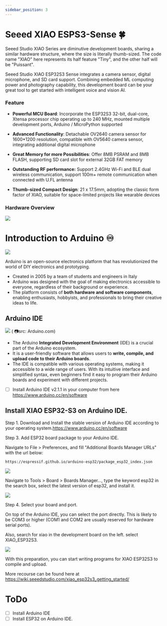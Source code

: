 ```yaml
---
sidebar_position: 3
---
```


# Seeed XIAO ESPS3-Sense 🍀

Seeed Studio XIAO Series are diminutive development boards, sharing a similar hardware structure, where the size is literally thumb-sized. The code name "XIAO" here represents its half feature "Tiny", and the other half will be "Puissant".

Seeed Studio XIAO ESP32S3 Sense integrates a camera sensor, digital microphone, and SD card support. Combining embedded ML computing power and photography capability, this development board can be your great tool to get started with intelligent voice and vision AI.

### Feature
* **Powerful MCU Board**: Incorporate the ESP32S3 32-bit, dual-core, Xtensa processor chip operating up to 240 MHz, mounted multiple development ports, Arduino / MicroPython supported

* **Advanced Functionality**: Detachable OV2640 camera sensor for 1600*1200 resolution, compatible with OV5640 camera sensor, integrating additional digital microphone

* **Great Memory for more Possibilities**: Offer 8MB PSRAM and 8MB FLASH, supporting SD card slot for external 32GB FAT memory

* **Outstanding RF performance:** Support 2.4GHz Wi-Fi and BLE dual wireless communication, support 100m+ remote communication when connected with U.FL antenna

* **Thumb-sized Compact Design**: 21 x 17.5mm, adopting the classic form factor of XIAO, suitable for space-limited projects like wearable devices


### Hardware Overview
![](https://wdcdn.qpic.cn/MTY4ODg1NTkyNTI4NTEyMg_561868_B55w78PjvcK7SUlF_1679553921?w=1830&h=939)


# Introduction to Arduino ♾️

![](https://upload.wikimedia.org/wikipedia/commons/5/5b/Arduino_Logo_Registered.svg)

Arduino is an open-source electronics platform that has revolutionized the world of DIY electronics and prototyping. 

* Created in 2005 by a team of students and engineers in Italy
* Arduino was designed with the goal of making electronics accessible to everyone, regardless of their background or experience. 
* The platform consists of **both hardware and software components**, enabling enthusiasts, hobbyists, and professionals to bring their creative ideas to life.


## Arduino IDE

![](https://docs.arduino.cc/static/e534053def4bc0eb97a3b6ba9cf31853/29114/ide-2-overview.png) ( 📷src: Arduino.com)

* The Arduino **Integrated Development Environment** (IDE) is a crucial part of the Arduino ecosystem.
* It is a user-friendly software that allows users to **write, compile, and upload code to their Arduino boards**. 
* The IDE is compatible with various operating systems, making it accessible to a wide range of users. With its intuitive interface and simplified syntax, even beginners find it easy to program their Arduino boards and experiment with different projects.

- [ ] Install Arduino IDE v2.1.1 in your computer from here https://www.arduino.cc/en/software 




## Install XIAO ESP32-S3 on Arduino IDE. 

Step 1. Download and Install the stable version of Arduino IDE according to your operating system.https://www.arduino.cc/en/software  

Step 3. Add ESP32 board package to your Arduino IDE.

Navigate to File > Preferences, and fill "Additional Boards Manager URLs" with the url below:

```https://espressif.github.io/arduino-esp32/package_esp32_index.json``` 

![](https://files.seeedstudio.com/wiki/SeeedStudio-XIAO-ESP32S3/img/6.png)

Navigate to Tools > Board > Boards Manager..., type the keyword esp32 in the search box, select the latest version of esp32, and install it.

![](https://files.seeedstudio.com/wiki/SeeedStudio-XIAO-ESP32S3/img/9.png)

Step 4. Select your board and port.

On top of the Arduino IDE, you can select the port directly. This is likely to be COM3 or higher (COM1 and COM2 are usually reserved for hardware serial ports).

Also, search for xiao in the development board on the left. select XIAO_ESP32S3.

![](https://files.seeedstudio.com/wiki/SeeedStudio-XIAO-ESP32S3/img/10.png)

With this preparation, you can start writing programs for XIAO ESP32S3 to compile and upload.

More recourse can be found here at https://wiki.seeedstudio.com/xiao_esp32s3_getting_started/ 


# ToDo
- [ ] Install Arduino IDE 
- [ ] Install ESP32 on Arduino IDE. 
